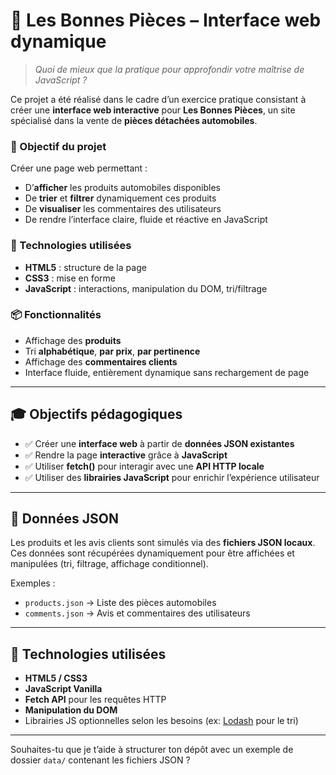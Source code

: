# 🚗 Les Bonnes Pièces – Interface web dynamique

> *Quoi de mieux que la pratique pour approfondir votre maîtrise de JavaScript ?*

Ce projet a été réalisé dans le cadre d’un exercice pratique consistant à créer une **interface web interactive** pour **Les Bonnes Pièces**, un site spécialisé dans la vente de **pièces détachées automobiles**.

### 🎯 Objectif du projet

Créer une page web permettant :

* D’**afficher** les produits automobiles disponibles
* De **trier** et **filtrer** dynamiquement ces produits
* De **visualiser** les commentaires des utilisateurs
* De rendre l’interface claire, fluide et réactive en JavaScript

### 🧰 Technologies utilisées

* **HTML5** : structure de la page
* **CSS3** : mise en forme
* **JavaScript** : interactions, manipulation du DOM, tri/filtrage

### 📦 Fonctionnalités

* Affichage des **produits**
* Tri **alphabétique**, **par prix**, **par pertinence**
* Affichage des **commentaires clients**
* Interface fluide, entièrement dynamique sans rechargement de page

---

## 🎓 Objectifs pédagogiques

* ✅ Créer une **interface web** à partir de **données JSON existantes**
* ✅ Rendre la page **interactive** grâce à **JavaScript**
* ✅ Utiliser **fetch()** pour interagir avec une **API HTTP locale**
* ✅ Utiliser des **librairies JavaScript** pour enrichir l’expérience utilisateur

---

## 📁 Données JSON

Les produits et les avis clients sont simulés via des **fichiers JSON locaux**. Ces données sont récupérées dynamiquement pour être affichées et manipulées (tri, filtrage, affichage conditionnel).

Exemples :

* `products.json` → Liste des pièces automobiles
* `comments.json` → Avis et commentaires des utilisateurs

---

## 🔧 Technologies utilisées

* **HTML5 / CSS3**
* **JavaScript Vanilla**
* **Fetch API** pour les requêtes HTTP
* **Manipulation du DOM**
* Librairies JS optionnelles selon les besoins (ex: [Lodash](https://lodash.com/) pour le tri)

---

Souhaites-tu que je t’aide à structurer ton dépôt avec un exemple de dossier `data/` contenant les fichiers JSON ?
